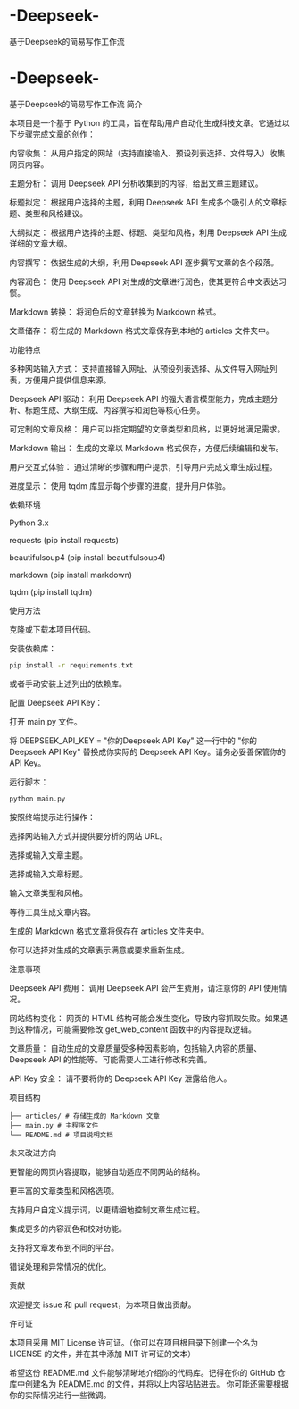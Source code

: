 # -Deepseek-
基于Deepseek的简易写作工作流
# -Deepseek-
基于Deepseek的简易写作工作流
简介

本项目是一个基于 Python 的工具，旨在帮助用户自动化生成科技文章。它通过以下步骤完成文章的创作：

内容收集： 从用户指定的网站（支持直接输入、预设列表选择、文件导入）收集网页内容。

主题分析： 调用 Deepseek API 分析收集到的内容，给出文章主题建议。

标题拟定： 根据用户选择的主题，利用 Deepseek API 生成多个吸引人的文章标题、类型和风格建议。

大纲拟定： 根据用户选择的主题、标题、类型和风格，利用 Deepseek API 生成详细的文章大纲。

内容撰写： 依据生成的大纲，利用 Deepseek API 逐步撰写文章的各个段落。

内容润色： 使用 Deepseek API 对生成的文章进行润色，使其更符合中文表达习惯。

Markdown 转换： 将润色后的文章转换为 Markdown 格式。

文章储存： 将生成的 Markdown 格式文章保存到本地的 articles 文件夹中。

功能特点

多种网站输入方式： 支持直接输入网址、从预设列表选择、从文件导入网址列表，方便用户提供信息来源。

Deepseek API 驱动： 利用 Deepseek API 的强大语言模型能力，完成主题分析、标题生成、大纲生成、内容撰写和润色等核心任务。

可定制的文章风格： 用户可以指定期望的文章类型和风格，以更好地满足需求。

Markdown 输出： 生成的文章以 Markdown 格式保存，方便后续编辑和发布。

用户交互式体验： 通过清晰的步骤和用户提示，引导用户完成文章生成过程。

进度显示： 使用 tqdm 库显示每个步骤的进度，提升用户体验。


依赖环境

Python 3.x

requests (pip install requests)

beautifulsoup4 (pip install beautifulsoup4)

markdown (pip install markdown)

tqdm (pip install tqdm)

使用方法

克隆或下载本项目代码。

安装依赖库：

```bash
pip install -r requirements.txt
```

或者手动安装上述列出的依赖库。

配置 Deepseek API Key：

打开 main.py 文件。

将 DEEPSEEK_API_KEY = "你的Deepseek API Key" 这一行中的 "你的Deepseek API Key" 替换成你实际的 Deepseek API Key。请务必妥善保管你的 API Key。

运行脚本：

```bash
python main.py
```

按照终端提示进行操作：

选择网站输入方式并提供要分析的网站 URL。

选择或输入文章主题。

选择或输入文章标题。

输入文章类型和风格。

等待工具生成文章内容。

生成的 Markdown 格式文章将保存在 articles 文件夹中。

你可以选择对生成的文章表示满意或要求重新生成。


注意事项

Deepseek API 费用： 调用 Deepseek API 会产生费用，请注意你的 API 使用情况。

网站结构变化： 网页的 HTML 结构可能会发生变化，导致内容抓取失败。如果遇到这种情况，可能需要修改 get_web_content 函数中的内容提取逻辑。

文章质量： 自动生成的文章质量受多种因素影响，包括输入内容的质量、Deepseek API 的性能等。可能需要人工进行修改和完善。

API Key 安全： 请不要将你的 Deepseek API Key 泄露给他人。

项目结构

```
├── articles/ # 存储生成的 Markdown 文章
├── main.py # 主程序文件
└── README.md # 项目说明文档
```

未来改进方向

更智能的网页内容提取，能够自动适应不同网站的结构。

更丰富的文章类型和风格选项。

支持用户自定义提示词，以更精细地控制文章生成过程。

集成更多的内容润色和校对功能。

支持将文章发布到不同的平台。

错误处理和异常情况的优化。

贡献

欢迎提交 issue 和 pull request，为本项目做出贡献。

许可证

本项目采用 MIT License 许可证。（你可以在项目根目录下创建一个名为 LICENSE 的文件，并在其中添加 MIT 许可证的文本）

希望这份 README.md 文件能够清晰地介绍你的代码库。记得在你的 GitHub 仓库中创建名为 README.md 的文件，并将以上内容粘贴进去。 你可能还需要根据你的实际情况进行一些微调。

